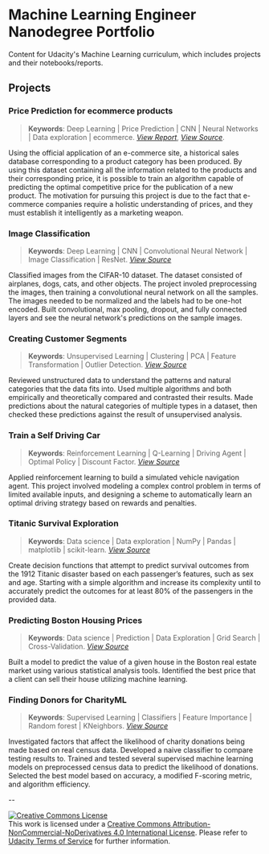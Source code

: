 
# Machine Learning Engineer Nanodegree Portfolio
Content for Udacity's Machine Learning curriculum, which includes projects and their notebooks/reports.

## Projects


### Price Prediction for ecommerce products  
> **Keywords**: Deep Learning | Price Prediction | CNN | Neural Networks | Data exploration | ecommerce. *[View Report](https://github.com/nitsuga1986/machine-learning-nd-portfolio/blob/master/projects/price-prediction-capstone/Capstone%20Report.pdf)*, *[View Source](https://github.com/nitsuga1986/machine-learning-nd-portfolio/tree/master/projects/price-prediction-capstone)*.

Using the official application of an e-commerce site, a historical sales database corresponding to a product category has been produced. By using this dataset containing all the information related to the products and their corresponding price, it is possible to train an algorithm capable of predicting the optimal competitive price for the publication of a new product. The motivation for pursuing this project is due to the fact that e-commerce companies require a holistic understanding of prices, and they must establish it intelligently as a marketing weapon.

### Image Classification
> **Keywords**: Deep Learning | CNN | Convolutional Neural Network | Image Classification | ResNet. *[View Source](https://github.com/nitsuga1986/machine-learning-nd-portfolio/blob/master/projects/image-classification/dog_app.ipynb)*

Classified images from the CIFAR-10 dataset. The dataset consisted of airplanes, dogs, cats, and other objects. The project involed preprocessing the images, then training a convolutional neural network on all the samples. The images needed to be normalized and the labels had to be one-hot encoded. Built convolutional, max pooling, dropout, and fully connected layers and see the neural network's predictions on the sample images.


### Creating Customer Segments
> **Keywords**: Unsupervised Learning |  Clustering | PCA | Feature Transformation | Outlier Detection. *[View Source](https://github.com/nitsuga1986/machine-learning-nd-portfolio/blob/master/projects/customer-segments/customer_segments.ipynb)*

Reviewed unstructured data to understand the patterns and natural categories that the data fits into. Used multiple algorithms and both empirically and theoretically compared and contrasted their results. Made predictions about the natural categories of multiple types in a dataset, then checked these predictions against the result of unsupervised analysis.

### Train a Self Driving Car
> **Keywords**: Reinforcement Learning | Q-Learning | Driving Agent | Optimal Policy | Discount Factor. *[View Source](https://github.com/nitsuga1986/machine-learning-nd-portfolio/blob/master/projects/self-driving-car/smartcab.ipynb)*

Applied reinforcement learning to build a simulated vehicle navigation agent. This project involved modeling a complex control problem in terms of limited available inputs, and designing a scheme to automatically learn an optimal driving strategy based on rewards and penalties.

### Titanic Survival Exploration 
> **Keywords**: Data science | Data exploration | NumPy | Pandas | matplotlib | scikit-learn. *[View Source](https://github.com/nitsuga1986/machine-learning-nd-portfolio/blob/master/projects/titanic-survival-exploration/titanic_survival_exploration.ipynb)*

Create decision functions that attempt to predict survival outcomes from the 1912 Titanic disaster based on each passenger’s features, such as sex and age. Starting with a simple algorithm and increase its complexity until to accurately predict the outcomes for at least 80% of the passengers in the provided data.

### Predicting Boston Housing Prices
> **Keywords**: Data science | Prediction | Data Exploration | Grid Search | Cross-Validation. *[View Source](https://github.com/nitsuga1986/machine-learning-nd-portfolio/blob/master/projects/boston-housing-prices/boston_housing.ipynb)*

Built a model to predict the value of a given house in the Boston real estate market using various statistical analysis tools. Identified the best price that a client can sell their house utilizing machine learning.

### Finding Donors for CharityML
> **Keywords**: Supervised Learning | Classifiers | Feature Importance | Random forest | KNeighbors. *[View Source](https://github.com/nitsuga1986/machine-learning-nd-portfolio/blob/master/projects/finding-donors/finding_donors.ipynb)*

Investigated factors that affect the likelihood of charity donations being made based on real census data. Developed a naive classifier to compare testing results to. Trained and tested several supervised machine learning models on preprocessed census data to predict the likelihood of donations. Selected the best model based on accuracy, a modified F-scoring metric, and algorithm efficiency.


--

<a rel="license" href="http://creativecommons.org/licenses/by-nc-nd/4.0/"><img alt="Creative Commons License" style="border-width:0" src="https://i.creativecommons.org/l/by-nc-nd/4.0/88x31.png" /></a><br />This work is licensed under a <a rel="license" href="http://creativecommons.org/licenses/by-nc-nd/4.0/">Creative Commons Attribution-NonCommercial-NoDerivatives 4.0 International License</a>. Please refer to [Udacity Terms of Service](https://www.udacity.com/legal) for further information.
